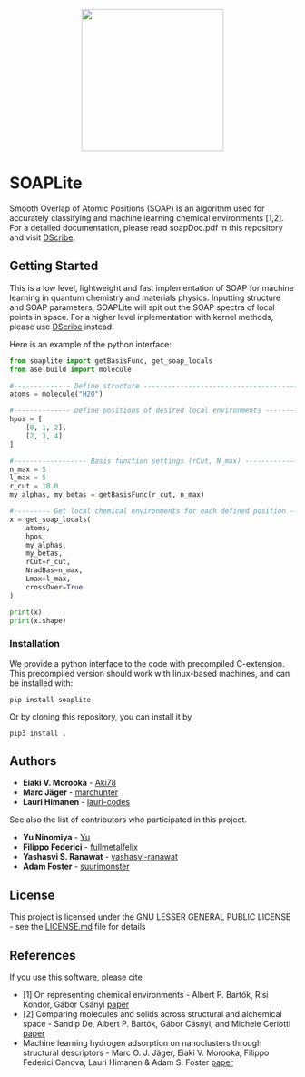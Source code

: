 <p align="center">
  <img src="logoSoapLite.png" height="250">
</p>

# SOAPLite

Smooth Overlap of Atomic Positions (SOAP) is an algorithm used for accurately
classifying and machine learning chemical environments [1,2]. For a detailed
documentation, please read soapDoc.pdf in this repository and visit [DScribe](https://github.com/SINGROUP/dscribe).

## Getting Started

This is a low level, lightweight and fast implementation of SOAP for machine learning in quantum chemistry and materials physics. Inputting structure and SOAP parameters, SOAPLite will spit out the SOAP spectra of local points in space. For a higher level inplementation with kernel methods, please use [DScribe](https://github.com/SINGROUP/dscribe) instead.

Here is an example of the python interface:
```python
from soaplite import getBasisFunc, get_soap_locals
from ase.build import molecule

#-------------- Define structure -----------------------------------------------
atoms = molecule("H2O")

#-------------- Define positions of desired local environments ----------------
hpos = [
    [0, 1, 2],
    [2, 3, 4]
]

#------------------ Basis function settings (rCut, N_max) ----------------------
n_max = 5
l_max = 5
r_cut = 10.0
my_alphas, my_betas = getBasisFunc(r_cut, n_max)

#--------- Get local chemical environments for each defined position -----------
x = get_soap_locals(
    atoms,
    hpos,
    my_alphas,
    my_betas,
    rCut=r_cut,
    NradBas=n_max,
    Lmax=l_max,
    crossOver=True
)

print(x)
print(x.shape)
```

### Installation

We provide a python interface to the code with precompiled C-extension. This
precompiled version should work with linux-based machines, and can be installed
with:
```
pip install soaplite
```

Or by cloning this repository, you can install it by
```
pip3 install .
```

## Authors

* **Eiaki V. Morooka** - [Aki78]( https://github.com/Aki78)
* **Marc Jäger** - [marchunter](https://github.com/marchunter)
* **Lauri Himanen** - [lauri-codes](https://github.com/lauri-codes)

See also the list of contributors who participated in this project.
* **Yu Ninomiya** - [Yu](http://www.sp.u-tokai.ac.jp/~bentz/Members.html)
* **Filippo Federici** - [fullmetalfelix](https://github.com/fullmetalfelix)
* **Yashasvi S. Ranawat** - [yashasvi-ranawat](https://github.com/yashasvi-ranawat)
* **Adam Foster** - [suurimonster](https://github.com/suurimonster)


## License

This project is licensed under the GNU LESSER GENERAL PUBLIC LICENSE - see the [LICENSE.md](LICENSE.md) file for details

## References
If you use this software, please cite

* [1] On representing chemical environments  - Albert P. Bartók, Risi Kondor, Gábor Csányi [paper](https://arxiv.org/abs/1209.3140)
* [2] Comparing molecules and solids across structural and alchemical space -  Sandip De, Albert P. Bartók, Gábor Cásnyi, and Michele Ceriotti [paper](https://arxiv.org/pdf/1601.04077.pdf)
* Machine learning hydrogen adsorption on nanoclusters through structural descriptors - Marc O. J. Jäger, Eiaki V. Morooka, Filippo Federici Canova, Lauri Himanen & Adam S. Foster   [paper](https://www.nature.com/articles/s41524-018-0096-5)

